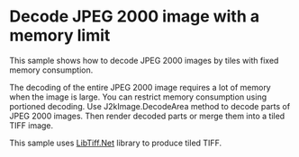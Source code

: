 # Decode JPEG 2000 image with a memory limit
This sample shows how to decode JPEG 2000 images by tiles with fixed memory consumption.

The decoding of the entire JPEG 2000 image requires a lot of memory when the image is large. You can restrict memory consumption using portioned decoding. Use J2kImage.DecodeArea method to decode parts of JPEG 2000 images. Then render decoded parts or merge them into a tiled TIFF image.

This sample uses [LibTiff.Net](https://bitmiracle.com/libtiff/) library to produce tiled TIFF.
